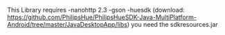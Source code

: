This Library requires
-nanohttp 2.3
-gson
-huesdk (download: https://github.com/PhilipsHue/PhilipsHueSDK-Java-MultiPlatform-Android/tree/master/JavaDesktopApp/libs)
	you need the sdkresources.jar